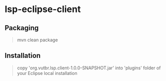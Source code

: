 # lsp-eclipse-client

## Packaging

> mvn clean package

## Installation

> copy 'org.vutbr.lsp.client-1.0.0-SNAPSHOT.jar' into 'plugins' folder of your Eclipse local installation
